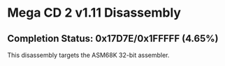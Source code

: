 # Mega CD 2 v1.11 Disassembly
## Completion Status: 0x17D7E/0x1FFFFF (4.65%)
This disassembly targets the ASM68K 32-bit assembler.